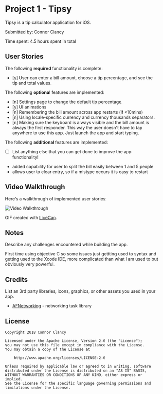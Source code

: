 # Project 1 - Tipsy

Tipsy is a tip calculator application for iOS.

Submitted by: Connor Clancy

Time spent: 4.5 hours spent in total

## User Stories

The following **required** functionality is complete:

* [y] User can enter a bill amount, choose a tip percentage, and see the tip and total values.

The following **optional** features are implemented:
* [n] Settings page to change the default tip percentage.
* [y] UI animations
* [n] Remembering the bill amount across app restarts (if <10mins)
* [n] Using locale-specific currency and currency thousands separators.
* [n] Making sure the keyboard is always visible and the bill amount is always the first responder. This way the user doesn't have to tap anywhere to use this app. Just launch the app and start typing.

The following **additional** features are implemented:

- [ ] List anything else that you can get done to improve the app functionality!

- added capability for user to split the bill easily between 1 and 5 people
- allows user to clear entry, so if a mistype occurs it is easy to restart

## Video Walkthrough

Here's a walkthrough of implemented user stories:

<img src='https://imgur.com/JmShcAG' title='Video Walkthrough' width='' alt='Video Walkthrough' />

GIF created with [LiceCap](http://www.cockos.com/licecap/).


## Notes

Describe any challenges encountered while building the app.

First time using objective C so some issues just gettting used to syntax and 
getting used to the Xcode IDE, more complicated than what I am used to
but obviously very powerful. 


## Credits

List an 3rd party libraries, icons, graphics, or other assets you used in your app.

- [AFNetworking](https://github.com/AFNetworking/AFNetworking) - networking task library

## License

    Copyright 2018 Connor Clancy

    Licensed under the Apache License, Version 2.0 (the "License");
    you may not use this file except in compliance with the License.
    You may obtain a copy of the License at

        http://www.apache.org/licenses/LICENSE-2.0

    Unless required by applicable law or agreed to in writing, software
    distributed under the License is distributed on an "AS IS" BASIS,
    WITHOUT WARRANTIES OR CONDITIONS OF ANY KIND, either express or implied.
    See the License for the specific language governing permissions and
    limitations under the License.
